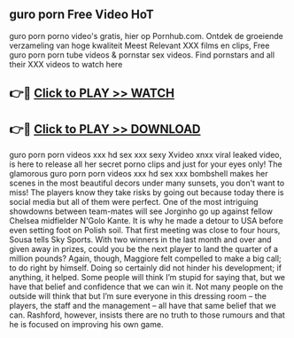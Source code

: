 ## guro porn Free Video HoT 

guro porn porno video's gratis, hier op Pornhub.com. Ontdek de groeiende verzameling van hoge kwaliteit Meest Relevant XXX films en clips,
Free guro porn porn tube videos & pornstar sex videos. Find pornstars and all their XXX videos to watch here


## 👉🔴 [Click to PLAY >> WATCH](http://us.freeplayer.one?title=guro_porn&ref=16D)

## 👉🔴 [Click to PLAY >> DOWNLOAD](http://us.freeplayer.one?title=guro_porn&ref=16D)


guro porn porn videos xxx hd sex xxx sexy Xvideo xnxx viral leaked video, is here to release all her secret porno clips and just for your eyes only! The glamorous guro porn porn videos xxx hd sex xxx bombshell makes her scenes in the most beautiful decors under many sunsets, you don't want to miss! The players know they take risks by going out because today there is social media but all of them were perfect. One of the most intriguing showdowns between team-mates will see Jorginho go up against fellow Chelsea midfielder N'Golo Kante. It is why he made a detour to USA before even setting foot on Polish soil. That first meeting was close to four hours, Sousa tells Sky Sports. With two winners in the last month and over and given away in prizes, could you be the next player to land the quarter of a million pounds? Again, though, Maggiore felt compelled to make a big call; to do right by himself. Doing so certainly did not hinder his development; if anything, it helped. Some people will think I’m stupid for saying that, but we have that belief and confidence that we can win it. Not many people on the outside will think that but I’m sure everyone in this dressing room – the players, the staff and the management – all have that same belief that we can. Rashford, however, insists there are no truth to those rumours and that he is focused on improving his own game.